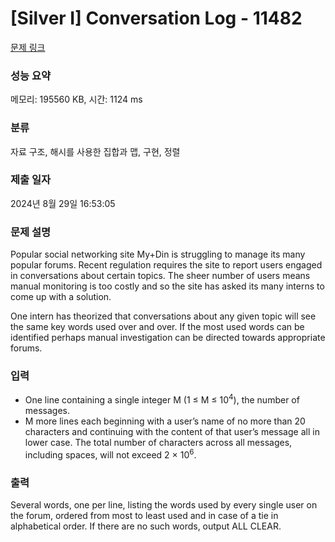 # [Silver I] Conversation Log - 11482 

[문제 링크](https://www.acmicpc.net/problem/11482) 

### 성능 요약

메모리: 195560 KB, 시간: 1124 ms

### 분류

자료 구조, 해시를 사용한 집합과 맵, 구현, 정렬

### 제출 일자

2024년 8월 29일 16:53:05

### 문제 설명

<p>Popular social networking site My+Din is struggling to manage its many popular forums. Recent regulation requires the site to report users engaged in conversations about certain topics. The sheer number of users means manual monitoring is too costly and so the site has asked its many interns to come up with a solution.</p>

<p>One intern has theorized that conversations about any given topic will see the same key words used over and over. If the most used words can be identified perhaps manual investigation can be directed towards appropriate forums.</p>

### 입력 

 <ul>
	<li>One line containing a single integer M (1 ≤ M ≤ 10<sup>4</sup>), the number of messages.</li>
	<li>M more lines each beginning with a user’s name of no more than 20 characters and continuing with the content of that user’s message all in lower case. The total number of characters across all messages, including spaces, will not exceed 2 × 10<sup>6</sup>.</li>
</ul>

### 출력 

 <p>Several words, one per line, listing the words used by every single user on the forum, ordered from most to least used and in case of a tie in alphabetical order. If there are no such words, output ALL CLEAR.</p>


